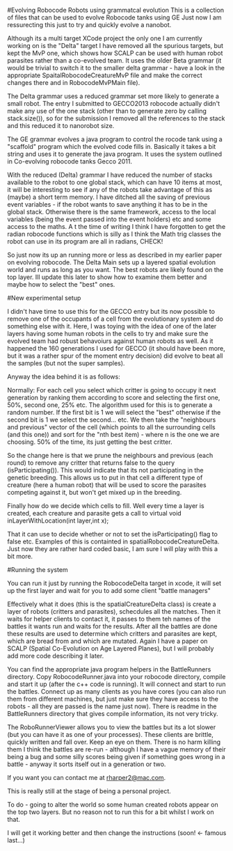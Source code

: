 #Evolving Robocode Robots using grammatcal evolution
This is a collection of files that can be used to evolve Robocode tanks using GE
Just now I am ressurecting this just to try and quickly evolve a nanobot.

Although its a multi target XCode project the only one I am currently working on is the "Delta" target
I have removed all the spurious targets, but kept the MvP one, which shows how SCALP can be used with human robot parasites
rather than a co-evolved team. It uses the older Beta grammar (it would be trivial to switch it to the smaller delta grammar - have a look
in the appropriate SpaitalRobocodeCreatureMvP file and make the correct changes there and in RobocodeMvPMain file).

The Delta grammar uses a reduced grammar set more likely to generate a small robot. The entry I submitted to GECCO2013 robocode actually didn't make any use of the one stack (other than to generate zero by calling stack.size()), so for the submission I removed all the references to the stack and this reduced it to nanorobot size.

The GE grammar evolves a java program to control the rocode tank using a "scaffold" program which the evolved code fills in.
Basically it takes a bit string and uses it to generate the java program. It uses the system outlined in 
Co-evolving robocode tanks Gecco 2011.

With the reduced (Delta) grammar I have reduced the number of stacks available to the robot to one global stack, which can have 10 items at most,
it will be interesting to see if any of the robots take advantage of this as (maybe) a short term memory. I have ditched all the saving of 
previous event variables - if the robot wants to save anything it has to be in the global stack.
Otherwise there is the same framework, access to the local variables (being the event passed into the event holders) etc 
and some access to the maths. A
t the time of writing I think I have forgotten to get the radian robocode functions which
is silly as I think the Math trig classes the robot can use in its program are all in radians, CHECK!

So just now its up an running more or less as described in my earlier paper on evolving robocode. The Delta Main sets up 
a layered spatial evolution world and runs as long as you want. The best robots are likely found on the top layer. Ill update this later to show how to examine them better and maybe how to select the "best" ones.

#New experimental setup

I didn't have time to use this for the GECCO entry but its now possible to remove one of the occupants of a cell from the evolutionary system and do something else with it. Here, I was toying with the idea of one of the later layers having some human robots in the cells to try and make sure the evolved team had robust behavoiurs against human robots as well. As it happened the 160 generations I used for GECCO (it should have been more, but it was a rather spur of the moment entry decision) did evolve to beat all the samples (but not the super samples).

Anyway the idea behind it is as follows:

Normally: For each cell you select which critter is going to occupy it next generation by ranking them according to score and selecting the first one, 50%, second one, 25% etc. The algorithm used for this is to generate a random number. If the first bit is 1 we will select the "best" otherwise if the second bit is 1 we select the second... etc. We then take the "neighbours and previous" vector of the cell (which points to all the surrounding cells (and this one)) and sort for the "nth best item) - where n is the one we are choosing. 50% of the time, its just getting the best critter.

So the change here is that we prune the neighbours and previous (each round) to remove any critter that returns false to the query (isParticipating()). This would indicate that its not participating in the genetic breeding. This allows us to put in that cell a different type of creature (here a human robot) that will be used to score the parasites competing against it, but won't get mixed up in the breeding.

Finally how do we decide which cells to fill. Well every time a layer is created, each creature and parasite gets a call to  virtual void inLayerWithLocation(int layer,int x);

That it can use to decide whether or not to set the isParticipating() flag to false etc. Examples of this is containted in spatialRobocodeCreatureDelta. Just now they are rather hard coded basic, I am sure I will play with this a bit more.

#Running the system

You can run it just by running the RobocodeDelta target in xcode, it will set up the first layer and wait for you to add some client "battle managers"

Effectively what it does (this is the spatialCreatureDelta class) is create a layer of robots (critters and parasites), schecdules all the matches. Then it waits for helper clients to contact it,
it passes to them teh names of the battles it wants run and waits for the results. After all the battles are done these results are used to determine which critters and parasites are kept, which are bread from and
which are mutated. Again I have a paper on SCALP (Spatial Co-Evolution on Age Layered Planes), but I will probably add more code describing it later.

You can find the appropriate java program helpers in the BattleRunners directory.
Copy RobocodeRunner.java into your robocode directory, compile and start it up (after the c++ code is running). It will connect and start to run the battles.
Connect up as many clients as you have cores (you can also run them from different machines, but just make sure they have access to the robots - all they are passed is the name just now). There is readme in the BattleRunners directory that gives compile information, its not very tricky.

The RoboRunnerViewer allows you to view the battles but its a lot slower (but you can have it as one of your processes). These clients are brittle, quickly written and fall over. Keep an eye on them. There is no harm killing them I think the battles are re-run - although I have a vague memory of their being a bug and some silly scores being given if something goes wrong in a battle - anyway it sorts itself out in a generation or two.

If you want you can contact me at rharper2@mac.com. 

This is really still at the stage of being a personal project.

To do - going to alter the world so some human created robots appear on the top two layers. But no reason not to run this for a bit whilst I work on that.


I will get it working better and then change the instructions (soon! <- famous last...)

